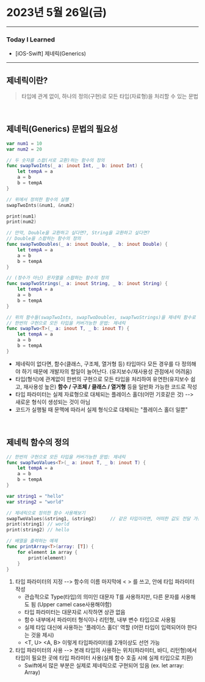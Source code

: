 # 2023년 5월 26일(금)

---

### Today I Learned 

- [iOS-Swift] 제네릭(Generics)

---

## 제네릭이란?

> 타입에 관계 없이, 하나의 정의(구현)로 모든 타입(자료형)을 처리할 수 있는 문법

<br/>

## 제네릭(Generics) 문법의 필요성

```swift
var num1 = 10
var num2 = 20

// 두 숫자를 스왑(서로 교환)하는 함수의 정의
func swapTwoInts(_ a: inout Int, _ b: inout Int) {
    let tempA = a
    a = b
    b = tempA
}

// 위에서 정의한 함수의 실행
swapTwoInts(&num1, &num2)

print(num1)
print(num2)

// 만약, Double을 교환하고 싶다면?, String을 교환하고 싶다면?
// Double을 스왑하는 함수의 정의
func swapTwoDoubles(_ a: inout Double, _ b: inout Double) {
    let tempA = a
    a = b
    b = tempA
}

// (정수가 아닌) 문자열을 스왑하는 함수의 정의
func swapTwoStrings(_ a: inout String, _ b: inout String) {
    let tempA = a
    a = b
    b = tempA
}

// 위의 함수들(swapTwoInts, swapTwoDoubles, swapTwoStrings)을 제네릭 함수로 정의
// 한번의 구현으로 모든 타입을 커버가능한 문법: 제네릭 
func swapTwo<T>(_ a: inout T, _ b: inout T) {
    let tempA = a
    a = b
    b = tempA
}
```

- 제네릭이 없다면, 함수(클래스, 구조체, 열거형 등) 타입마다 모든 경우를 다 정의해야 하기 때문에 개발자의 할일이 늘어난다. (유지보수/재사용성 관점에서 어려움)
- 타입(형식)에 관계없이 한번의 구현으로 모든 타입을 처리하여 유연한(유지보수 쉽고, 재사용성 높은) **함수 / 구조체 / 클래스 / 열거형** 등을 일반화 가능한 코드로 작성
- 타입 파라미터는 실제 자료형으로 대체되는 플레이스 홀더(어떤 기호같은 것) --> 새로운 형식이 생성되는 것이 아님
- 코드가 실행될 때 문맥에 따라서 실제 형식으로 대체되는 "플레이스 홀더 일뿐"

<br/>

## 제네릭 함수의 정의

```swift
// 한번의 구현으로 모든 타입을 커버가능한 문법: 제네릭 
func swapTwoValues<T>(_ a: inout T, _ b: inout T) {
    let tempA = a
    a = b
    b = tempA
}

var string1 = "hello"
var string2 = "world"

// 제네릭으로 정의한 함수 사용해보기
swapTwoValues(&string1, &string2)     // 같은 타입이라면, 어떠한 값도 전달 가능 해짐
print(string1) // world
print(string2) // hello

// 배열을 출력하는 예제
func printArray<T>(array: [T]) {
    for element in array {
        print(element)
    }
}
```

1. 타입 파라미터의 지정 --> 함수의 이름 마지막에 < > 를 쓰고, 안에 타입 파라미터 작성
   - 관습적으로 Type(타입)의 의미인 대문자 T를 사용하지만, 다른 문자를 사용해도 됨 (Upper camel case사용해야함)
   - 타입 파라미터는 대문자로 시작하면 상관 없음
   - 함수 내부에서 파라미터 형식이나 리턴형, 내부 변수 타입으로 사용됨
   - 실제 타입 대신에 사용하는 '플레이스 홀더' 역할 (어떤 타입이 입력되어야 한다는 것을 제시)
   - <T, U> <A, B> 이렇게 타입파라미터를 2개이상도 선언 가능
2. 타입 파라미터의 사용 --> 본래 타입의 사용하는 위치(파라미터, 바디, 리턴형)에서 타입이 필요한 곳에 타입 파라미터 사용(실제 함수 호출 시에 실제 타입으로 치환)
   - Swift에서 많은 부분은 실제로 제네릭으로 구현되어 있음 (ex. let array: Array)